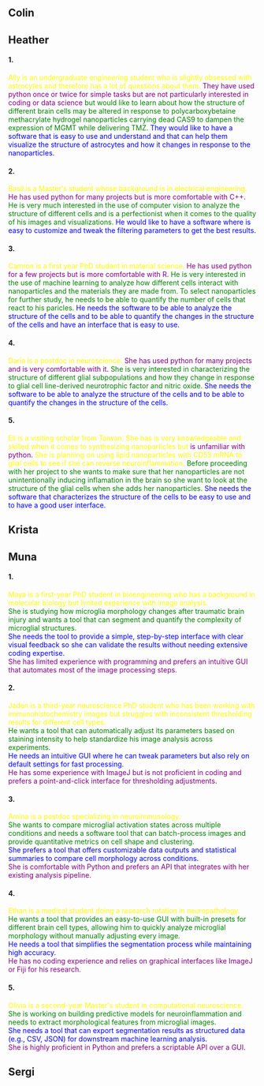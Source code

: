 ## Colin

## Heather
#### 1.
<span style="color:yellow;"> Ally is an undergraduate engineering student who is slightly obsessed with astrocytes and therefore has a lot of questions about them. </span><span style="color:purple;"> They have used python once or twice for simple tasks but are not particularly interested in coding or data science </span><span style="color:green;"> but would like to learn about how the structure of different brain cells may be altered in response to polycarboxybetaine methacrylate hydrogel nanoparticles carrying dead CAS9 to dampen the expression of MGMT while delivering TMZ.</span> <span style="color:blue;"> They would like to have a software that is easy to use and understand and that can help them visualize the structure of astrocytes and how it changes in response to the nanoparticles.</span>

#### 2.
<span style="color:yellow;"> Basil is a Master's student whose background is in electrical engineering.<span style="color:purple;">  He has used python for many projects but is more comfortable with C++.</span>  <span style="color:green;"> He is very much interested in the use of computer vision to analyze the structure of different cells and is a perfectionist when it comes to the quality of his images and visualizations.</span> <span style="color:blue;"> He would like to have a software where is easy to customize and tweak the filtering parameters to get the best results.</span>

#### 3.
<span style="color:yellow;"> Camron is a first year PhD student in material science.<span style="color:purple;"> He has used python for a few projects but is more comfortable with R.</span><span style="color:green;">  He is very interested in the use of machine learning to analyze how different cells interact with nanoparticles and the materials they are made from. To select nanoparticles for further study, he needs to be able to quantify the number of cells that react to his paricles.</span> <span style="color:blue;"> He needs the software to be able to analyze the structure of the cells and to be able to quantify the changes in the structure of the cells and have an interface that is easy to use.</span>

#### 4.
<span style="color:yellow;"> Daria is a postdoc in neuroscience. </span> <span style="color:purple;"> She has used python for many projects and is very comfortable with it.</span>  <span style="color:green;"> She is very interested in characterizing the structure of different glial subpopulations and how they change in response to glial cell line-derived neurotrophic factor and nitric oxide.</span> <span style="color:blue;"> She needs the software to be able to analyze the structure of the cells and to be able to quantify the changes in the structure of the cells.</span>

#### 5.
<span style="color:yellow;"> Eli is a visiting scholar from Taiwan. She has is very knowledgeable  and skilled when it comes to synthesizing nanoparticles but </span> <span style="color:purple;">is unfamiliar with python.</span>  <span style="color:yellow;"> She is planning on using lipid nanoparticles with CD55 mRNA to glial cells to see if she can reverse neuroinflammation.</span> <span style="color:green;">  Before proceeding with her project to she wants to make sure that her nanoparticles are not unintentionally inducing inflamation in the brain so she want to look at the structure of the glial cells when she adds her nanoparticles.</span> <span style="color:blue;"> She needs the software that characterizes the structure of the cells to be easy to use and to have a good user interface.</span>

## Krista

## Muna

#### 1. 
<span style="color:yellow;"> Maya is a first-year PhD student in bioengineering who has a background in molecular biology but limited experience with image analysis.</span>  
<span style="color:green;"> She is studying how microglia morphology changes after traumatic brain injury and wants a tool that can segment and quantify the complexity of microglial structures.</span>  
<span style="color:blue;"> She needs the tool to provide a simple, step-by-step interface with clear visual feedback so she can validate the results without needing extensive coding expertise.</span>  
<span style="color:purple;"> She has limited experience with programming and prefers an intuitive GUI that automates most of the image processing steps.</span> 

#### 2. 
<span style="color:yellow;"> Jaden is a third-year neuroscience PhD student who has been working with immunohistochemistry images but struggles with inconsistent thresholding results for different cell types.</span>  
<span style="color:green;"> He wants a tool that can automatically adjust its parameters based on staining intensity to help standardize his image analysis across experiments.</span>  
<span style="color:blue;"> He needs an intuitive GUI where he can tweak parameters but also rely on default settings for fast processing.</span>  
<span style="color:purple;"> He has some experience with ImageJ but is not proficient in coding and prefers a point-and-click interface for thresholding adjustments.</span>  


#### 3. 
<span style="color:yellow;"> Amina is a postdoc specializing in neuroimmunology.</span>  
<span style="color:green;"> She wants to compare microglial activation states across multiple conditions and needs a software tool that can batch-process images and provide quantitative metrics on cell shape and clustering.</span>  
<span style="color:blue;"> She prefers a tool that offers customizable data outputs and statistical summaries to compare cell morphology across conditions.</span>  
<span style="color:purple;"> She is comfortable with Python and prefers an API that integrates with her existing analysis pipeline.</span>  

#### 4.
<span style="color:yellow;"> Ethan is a medical student doing a research rotation in neuropathology.</span>  
<span style="color:green;"> He wants a tool that provides an easy-to-use GUI with built-in presets for different brain cell types, allowing him to quickly analyze microglial morphology without manually adjusting every image.</span>  
<span style="color:blue;"> He needs a tool that simplifies the segmentation process while maintaining high accuracy.</span>  
<span style="color:purple;"> He has no coding experience and relies on graphical interfaces like ImageJ or Fiji for his research.</span>  

#### 5. 
<span style="color:yellow;"> Olivia is a second-year Master's student in computational neuroscience.</span>  
<span style="color:green;"> She is working on building predictive models for neuroinflammation and needs to extract morphological features from microglial images.</span>  
<span style="color:blue;"> She needs a tool that can export segmentation results as structured data (e.g., CSV, JSON) for downstream machine learning analysis.</span>  
<span style="color:purple;"> She is highly proficient in Python and prefers a scriptable API over a GUI.</span>  


## Sergi
